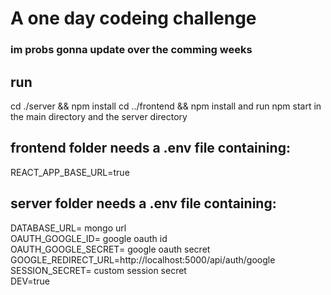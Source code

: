 # A one day codeing challenge
### im probs gonna update over the comming weeks

## run 
cd ./server && npm install 
cd ../frontend && npm install
and run npm start in the main directory and the server directory

## frontend folder needs a .env file containing:
REACT_APP_BASE_URL=true
## server folder needs a .env file containing:
DATABASE_URL= mongo url\
OAUTH_GOOGLE_ID= google oauth id\
OAUTH_GOOGLE_SECRET= google oauth secret\
GOOGLE_REDIRECT_URL=http://localhost:5000/api/auth/google \
SESSION_SECRET= custom session secret\
DEV=true